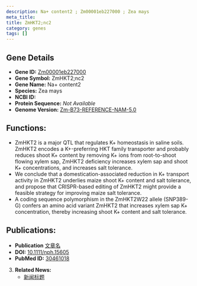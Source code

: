 ```yaml
---
description: Na+ content2 ; Zm00001eb227000 ; Zea mays
meta_title:
title: ZmHKT2;nc2
category: genes
tags: []
---
```


## Gene Details
- **Gene ID:**	[Zm00001eb227000](https://www.maizegdb.org/gene_center/gene/Zm00001eb227000)
- **Gene Symbol:** ZmHKT2;nc2
- **Gene Name:** Na+ content2
- **Species:** Zea mays
- **NCBI ID:** [  ]()
- **Protein Sequence:** *Not Available*
- **Genome Version:** [Zm-B73-REFERENCE-NAM-5.0](https://www.maizegdb.org/genome/assembly/Zm-B73-REFERENCE-NAM-5.0)

## Functions:
   - ZmHKT2 is a major QTL that regulates K+ homeostasis in saline soils. ZmHKT2 encodes a K+-preferring HKT family transporter and probably reduces shoot K+ content by removing K+ ions from root-to-shoot flowing xylem sap, ZmHKT2 deficiency increases xylem sap and shoot K+ concentrations, and increases salt tolerance.
   - We conclude that a domestication-associated reduction in K+ transport activity in ZmHKT2 underlies maize shoot K+ content and salt tolerance, and propose that CRISPR-based editing of ZmHKT2 might provide a feasible strategy for improving maize salt tolerance.
   - A coding sequence polymorphism in the ZmHKT2W22 allele (SNP389-G) confers an amino acid variant ZmHKT2 that increases xylem sap K+ concentration, thereby increasing shoot K+ content and salt tolerance.

## Publications:
   - **Publication** [文章名](https://nph.onlinelibrary.wiley.com/doi/10.1111/nph.15605)
   - **DOI:** [10.1111/nph.15605](https://nph.onlinelibrary.wiley.com/doi/10.1111/nph.15605)
   - **PubMed ID:** [30461018](https://pubmed.ncbi.nlm.nih.gov/30461018/)

3. **Related News:**
   - [新闻标题]()
